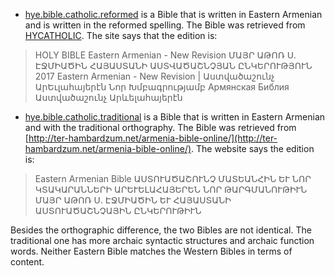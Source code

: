 * [hye.bible.catholic.reformed](hye.bible.catholic.reformed.txt) is a Bible that is written in Eastern Armenian and is written in the reformed spelling. The Bible was retrieved from [HYCATHOLIC](https://hycatholic.ru/biblio/աստվածաշունչ/). The site says that the edition is:
> HOLY BIBLE Eastern Armenian - New Revision
> ՄԱՅՐ ԱԹՈՌ Ս. ԷՋՄԻԱԾԻՆ
> ՀԱՅԱՍՏԱՆԻ ԱՍՏՎԱԾԱՇՆՉՅԱՆ ԸՆԿԵՐՈՒԹՅՈՒՆ
> 2017
> Eastern Armenian - New Revision | Աստվածաշունչ ԱրԵւլահայերէն Նոր Խմբագրությամբ Армянская Библия Աստվածաշունչ Արևելահայերէն
	
* [hye.bible.catholic.traditional](hye.bible.catholic.traditional.txt) is a Bible that is written in Eastern Armenian and with the traditional orthography. The Bible was retrieved from [http://ter-hambardzum.net/armenia-bible-online/](http://ter-hambardzum.net/armenia-bible-online/). The website says the edition is:
> Eastern Armenian Bible
> ԱՍՏՈՒԱԾԱՇՈՒՆՉ
> ՄԱՏԵԱՆՀԻՆ ԵՒ ՆՈՐ ԿՏԱԿԱՐԱՆՆԵՐԻ
> ԱՐԵՒԵԼԱՀԱՅԵՐԵՆ ՆՈՐ ԹԱՐԳՄԱՆՈՒԹԻՒՆ
> ՄԱՅՐ ԱԹՈՌ Ս. ԷՋՄԻԱԾԻՆ
> ԵՒ
> ՀԱՅԱՍՏԱՆԻ ԱՍՏՈՒԱԾԱՇՆՉԱՅԻՆ ԸՆԿԵՐՈՒԹԻՒՆ

Besides the orthographic difference, the two Bibles are not identical. The traditional one has more archaic syntactic structures and archaic function words. Neither Eastern Bible matches the Western Bibles in terms of content. 
